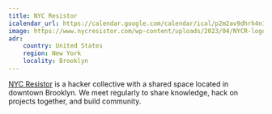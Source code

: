 ```yaml
---
title: NYC Resistor
icalendar_url: https://calendar.google.com/calendar/ical/p2m2av9dhrh4n1ub7jlsc68s7o%40group.calendar.google.com/public/basic.ics
image: https://www.nycresistor.com/wp-content/uploads/2023/04/NYCR-logo-horiz-fixed-stroke-nomargin.svg
adr:
    country: United States
    region: New York
    locality: Brooklyn
---
```


[NYC Resistor](https://www.nycresistor.com/) is a hacker collective with a shared space located in downtown Brooklyn. We meet regularly to share knowledge, hack on projects together, and build community.
